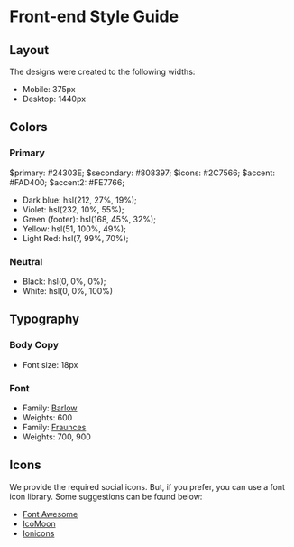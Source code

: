 # Front-end Style Guide

## Layout

The designs were created to the following widths:

- Mobile: 375px
- Desktop: 1440px

## Colors

### Primary
$primary: #24303E;
$secondary: #808397;
$icons: #2C7566;
$accent: #FAD400;
$accent2: #FE7766;
- Dark blue: hsl(212, 27%, 19%);
- Violet: hsl(232, 10%, 55%);
- Green (footer): hsl(168, 45%, 32%);
- Yellow: hsl(51, 100%, 49%);
- Light Red: hsl(7, 99%, 70%);

### Neutral

- Black: hsl(0, 0%, 0%);
- White: hsl(0, 0%, 100%)

## Typography

### Body Copy

- Font size: 18px

### Font

- Family: [Barlow](https://fonts.google.com/specimen/Barlow)
- Weights: 600
- Family: [Fraunces](https://fonts.google.com/specimen/Fraunces)
- Weights: 700, 900

## Icons

We provide the required social icons. But, if you prefer, you can use a font icon library. Some suggestions can be found below:

- [Font Awesome](https://fontawesome.com)
- [IcoMoon](https://icomoon.io)
- [Ionicons](https://ionicons.com)